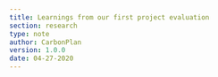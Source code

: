```yaml
---
title: Learnings from our first project evaluation
section: research
type: note
author: CarbonPlan
version: 1.0.0
date: 04-27-2020
---
```


